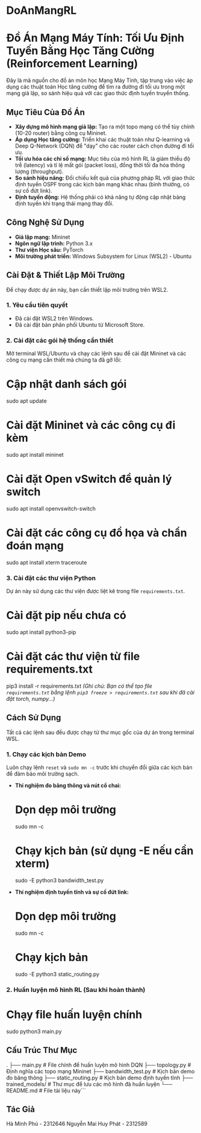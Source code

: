 # DoAnMangRL
# Đồ Án Mạng Máy Tính: Tối Ưu Định Tuyến Bằng Học Tăng Cường (Reinforcement Learning)

Đây là mã nguồn cho đồ án môn học Mạng Máy Tính, tập trung vào việc áp dụng các thuật toán Học tăng cường để tìm ra đường đi tối ưu trong một mạng giả lập, so sánh hiệu quả với các giao thức định tuyến truyền thống.

## Mục Tiêu Của Đồ Án

*   **Xây dựng mô hình mạng giả lập:** Tạo ra một topo mạng có thể tùy chỉnh (10-20 router) bằng công cụ Mininet.
*   **Áp dụng Học tăng cường:** Triển khai các thuật toán như Q-learning và Deep Q-Network (DQN) để "dạy" cho các router cách chọn đường đi tối ưu.
*   **Tối ưu hóa các chỉ số mạng:** Mục tiêu của mô hình RL là giảm thiểu độ trễ (latency) và tỉ lệ mất gói (packet loss), đồng thời tối đa hóa thông lượng (throughput).
*   **So sánh hiệu năng:** Đối chiếu kết quả của phương pháp RL với giao thức định tuyến OSPF trong các kịch bản mạng khác nhau (bình thường, có sự cố đứt link).
*   **Định tuyến động:** Hệ thống phải có khả năng tự động cập nhật bảng định tuyến khi trạng thái mạng thay đổi.

## Công Nghệ Sử Dụng

*   **Giả lập mạng:** Mininet
*   **Ngôn ngữ lập trình:** Python 3.x
*   **Thư viện Học sâu:** PyTorch
*   **Môi trường phát triển:** Windows Subsystem for Linux (WSL2) - Ubuntu

## Cài Đặt & Thiết Lập Môi Trường

Để chạy được dự án này, bạn cần thiết lập môi trường trên WSL2.

### 1. Yêu cầu tiên quyết

*   Đã cài đặt WSL2 trên Windows.
*   Đã cài đặt bản phân phối Ubuntu từ Microsoft Store.

### 2. Cài đặt các gói hệ thống cần thiết

Mở terminal WSL/Ubuntu và chạy các lệnh sau để cài đặt Mininet và các công cụ mạng cần thiết mà chúng ta đã gỡ lỗi:

# Cập nhật danh sách gói
sudo apt update

# Cài đặt Mininet và các công cụ đi kèm
sudo apt install mininet

# Cài đặt Open vSwitch để quản lý switch
sudo apt install openvswitch-switch

# Cài đặt các công cụ đồ họa và chẩn đoán mạng
sudo apt install xterm traceroute

### 3. Cài đặt các thư viện Python

Dự án này sử dụng các thư viện được liệt kê trong file `requirements.txt`.

# Cài đặt pip nếu chưa có
sudo apt install python3-pip

# Cài đặt các thư viện từ file requirements.txt
pip3 install -r requirements.txt
*(Ghi chú: Bạn có thể tạo file `requirements.txt` bằng lệnh `pip3 freeze > requirements.txt` sau khi đã cài đặt torch, numpy...)*

## Cách Sử Dụng

Tất cả các lệnh sau đều được chạy từ thư mục gốc của dự án trong terminal WSL.

### 1. Chạy các kịch bản Demo

Luôn chạy lệnh `reset` và `sudo mn -c` trước khi chuyển đổi giữa các kịch bản để đảm bảo môi trường sạch.

*   **Thí nghiệm đo băng thông và nút cổ chai:**
    # Dọn dẹp môi trường
    sudo mn -c
    
    # Chạy kịch bản (sử dụng -E nếu cần xterm)
    sudo -E python3 bandwidth_test.py

*   **Thí nghiệm định tuyến tĩnh và sự cố đứt link:**
    # Dọn dẹp môi trường
    sudo mn -c
    
    # Chạy kịch bản
    sudo -E python3 static_routing.py

### 2. Huấn luyện mô hình RL (Sau khi hoàn thành)

# Chạy file huấn luyện chính
sudo python3 main.py


## Cấu Trúc Thư Mục

.
├── main.py                # File chính để huấn luyện mô hình DQN
├── topology.py            # Định nghĩa các topo mạng Mininet
├── bandwidth_test.py      # Kịch bản demo đo băng thông
├── static_routing.py      # Kịch bản demo định tuyến tĩnh
├── trained_models/        # Thư mục để lưu các mô hình đã huấn luyện
└── README.md              # File tài liệu này```

## Tác Giả
Hà Minh Phú - 2312646
Nguyễn Mai Huy Phát - 2312589
